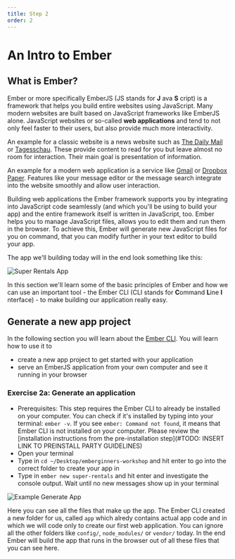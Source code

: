 ```yaml
---
title: Step 2
order: 2
---
```


# An Intro to Ember

## What is Ember?

Ember or more specifically EmberJS (JS stands for **J** ava **S** cript) is a framework that helps you build entire websites using JavaScript. Many modern websites are built based on JavaScript frameworks like EmberJS alone. JavaScript websites or so-called **web applications** and tend to not only feel faster to their users, but also provide much more interactivity.

An example for a classic website is a news website such as [The Daily Mail](https://www.dailymail.co.uk) or [Tagesschau](https://www.tagesschau.de). These provide content to read for you but leave almost no room for interaction. Their main goal is presentation of information.

An example for a modern web application is a service like [Gmail](https://gmail.com) or [Dropbox Paper](https://paper.dropbox.com).
Features like your message editor or the message search integrate into the website smoothly and allow user interaction.

Building web applications the Ember framework supports you by integrating into JavaScript code seamlessly
(and which you'll be using to build your app) and the entire framework itself is written in JavaScript, too.
Ember helps you to manage JavaScript files, allows you to edit them and run them in the browser. To achieve this, Ember will generate new JavaScript files for you on command, that you can modify further in your text editor to build your app.

The app we'll building today will in the end look something like this:

![Super Rentals App](/images/super_rentals_demo.png)

In this section we'll learn some of the basic principles of Ember and how we can use an important tool - the Ember CLI (CLI stands for **C**ommand **L**ine **I** nterface) - to make building our application really easy.

## Generate a new app project

In the following section you will learn about the [Ember CLI](https://cli.emberjs.com/release/). You will learn how to use it to
- create a new app project to get started with your application
- serve an EmberJS application from your own computer and see it running in your browser

### Exercise 2a: Generate an application

- Prerequisites: This step requires the Ember CLI to already be installed on your computer. You can check if it's installed by typing into your terminal: `ember -v`. If you see `ember: Command not found`, it means that Ember CLI is not installed on your computer. Please review the [installation instructions from the pre-installation step](#TODO: INSERT LINK TO PREINSTALL PARTY GUIDELINES)
- Open your terminal
- Type in `cd ~/Desktop/emberginners-workshop` and hit enter to go into the correct folder to create your app in
- Type in `ember new super-rentals` and hit enter and investigate the console output. Wait until no new messages show up in your terminal

![Example Generate App](/images/ember_demo-2a.gif)

Here you can see all the files that make up the app. The Ember CLI created a new folder for us, called  `app` which alredy contains actual app code and in which we will code only to create our first web application. You can ignore all the other folders like `config/`, `node_modules/` or `vendor/` today. In the end Ember will build the app that runs in the browser out of all these files that you can see here.
